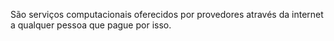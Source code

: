 São serviços computacionais oferecidos por provedores através da internet a qualquer pessoa que pague por isso.